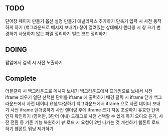 ## TODO
단어장 페이지 만들기
옵션 설정 만들기
애널리틱스 추가하기
단축키 입력 시 사전 동작하게 하기 (백그라운드로 메시지 보내기)
창이 열려있는 상태에서 렌더링 시 창 크기 변경하기
사용하지 않는 파일 정리하기
빌드 코드 정리하기

## DOING
팝업에서 검색 시 사전 노출하기

## Complete
더블클릭 시 백그라운드로 메시지 보내기
백그라운드에서 프레임으로 보내서 사전 iframe 띄우기
일단 선택한 단어를 iframe 에 출력하기
배경 클릭 시 iframe 닫기
백그라운드에서 사전 데이터 요청/파싱하기
백그라운드에서 iframe 으로 사전 데이터 보내기
사전 iframe 렌더링하기
사전 렌더링 후에 iframe 크기 자동 조절하기
유효한 단어인지 확인하기 (영어만, 3단어 이내)
드래그로 사전 선택할 수 있게 하기
오디오 듣기, 사전 전환 등 기존 기능 복원하기
뷰 로드 시 요청이 2번 나가는 것 개선하기
웹폰트 로드하기
웹폰트 워닝 제거하기